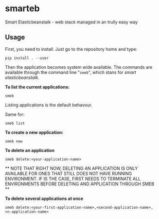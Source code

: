 # smarteb
Smart Elasticbeanstalk - web stack managed in an trully easy way

## Usage

First, you need to install. Just go to the repository home and type:
```
pip install . --user
```

Then the application becomes system wide available. The commands are available through the command line "`smeb`", which stans for *smart elasticbeanstalk*.

**To list the current applications:** 
```
smeb
```
Listing applications is the default behavour.

Same for:
```
smeb list
```

**To create a new application:**

```
smeb new
```

**To delete an application**

```
smeb delete:<your-application-name>
```
** NOTE THAT RIGHT NOW, DELETING AN APPLICATION IS ONLY AVAILABLE FOR ONES THAT STILL DOES NOT HAVE RUNNING ENVIRONMENT. IF IS THE CASE, FIRST NEEDS TO TERMINATE ALL ENVIRONMENTS BEFORE DELETING AND APPLICATION THROUGH SMEB **

**To delete several applications at once**
```
smeb delete:<your-first-application-name>,<second-application-name>,<n-application-name>
```
